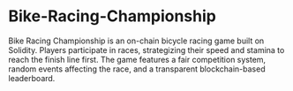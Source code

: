 # Bike-Racing-Championship
Bike Racing Championship is an on-chain bicycle racing game built on Solidity. Players participate in races, strategizing their speed and stamina to reach the finish line first. The game features a fair competition system, random events affecting the race, and a transparent blockchain-based leaderboard.
